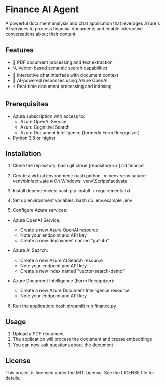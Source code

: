 # Finance AI Agent

A powerful document analysis and chat application that leverages Azure's AI services to process financial documents and enable interactive conversations about their content.

## Features

- 📄 PDF document processing and text extraction
- 🔍 Vector-based semantic search capabilities
- 💬 Interactive chat interface with document context
- 🧠 AI-powered responses using Azure OpenAI
- ⚡ Real-time document processing and indexing

## Prerequisites

- Azure subscription with access to:
  - Azure OpenAI Service
  - Azure Cognitive Search
  - Azure Document Intelligence (formerly Form Recognizer)
- Python 3.8 or higher

## Installation

1. Clone the repository:
bash
git clone [repository-url]
cd finance

2. Create a virtual environment:
bash
python -m venv venv
source venv/bin/activate # On Windows: venv\Scripts\activate

3. Install dependencies:
bash
pip install -r requirements.txt

4. Set up environment variables:
bash
cp .env.example .env

5. Configure Azure services:

- Azure OpenAI Service:
  - Create a new Azure OpenAI resource
  - Note your endpoint and API key
  - Create a new deployment named "gpt-4o"

- Azure AI Search:
  - Create a new Azure AI Search resource
  - Note your endpoint and API key
  - Create a new index named "vector-search-demo"

- Azure Document Intelligence (Form Recognizer):
  - Create a new Azure Document Intelligence resource
  - Note your endpoint and API key

6. Run the application:
bash
streamlit run finance.py

## Usage

1. Upload a PDF document
2. The application will process the document and create embeddings
3. You can now ask questions about the document

## License

This project is licensed under the MIT License. See the LICENSE file for details.



